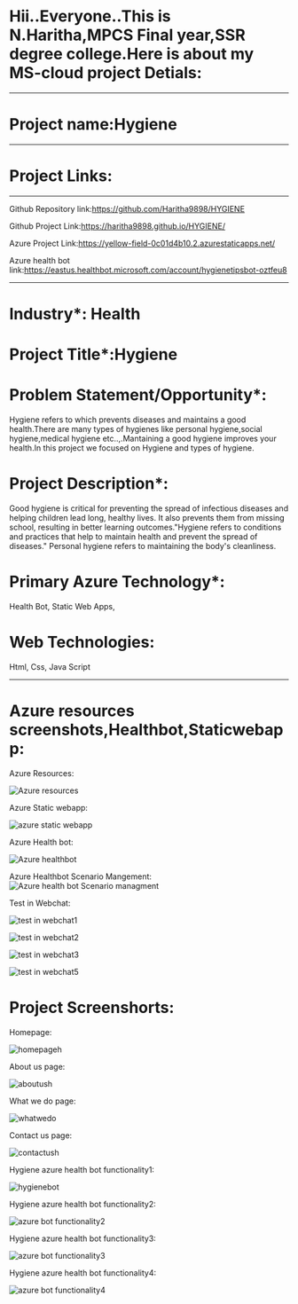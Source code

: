 
# Hii..Everyone..This is N.Haritha,MPCS Final year,SSR degree college.Here is about my MS-cloud project Detials:
-----------------------------------------------------------------------------------------------------------------------------------------------------------------------
# Project name:Hygiene
-----------------------------------------------------------------------------------------------------------------------------------------------------------------------
# Project Links:
-----------------------------------------------------------------------------------------------------------------------------------------------------------------------
Github Repository link:https://github.com/Haritha9898/HYGIENE

Github Project Link:https://haritha9898.github.io/HYGIENE/

Azure Project Link:https://yellow-field-0c01d4b10.2.azurestaticapps.net/

Azure health bot link:https://eastus.healthbot.microsoft.com/account/hygienetipsbot-oztfeu8

-----------------------------------------------------------------------------------------------------------------------------------------------------------------------

# Industry*: Health

# Project Title*:Hygiene

# Problem Statement/Opportunity*:
Hygiene refers to which prevents diseases and maintains a good health.There are many types of hygienes like personal hygiene,social hygiene,medical hygiene etc..,.Mantaining a good hygiene improves your health.In this project we focused on Hygiene and types of hygiene.

# Project Description*:
Good hygiene is critical for preventing the spread of infectious diseases and helping children lead long, healthy lives. It also prevents them from missing school, resulting in better learning outcomes."Hygiene refers to conditions and practices that help to maintain health and prevent the spread of diseases." Personal hygiene refers to maintaining the body's cleanliness.

# Primary Azure Technology*:
Health Bot, Static Web Apps,

# Web Technologies:
Html,
Css,
Java Script

-----------------------------------------------------------------------------------------------------------------------------------------------------------------------
# Azure resources screenshots,Healthbot,Staticwebapp:

Azure Resources:

![Azure resources](https://user-images.githubusercontent.com/118534118/208872595-9e9d7b8c-43bd-4959-9a1f-ebb265263936.png)

Azure Static webapp:

![azure static webapp](https://user-images.githubusercontent.com/118534118/208872650-539f2e86-c77d-4679-a8b4-5a4d891648ea.png)

Azure Health bot:

![Azure healthbot](https://user-images.githubusercontent.com/118534118/208872708-a71a44cc-a44a-4753-9d1e-e47d4713c5cf.png)

Azure Healthbot Scenario Mangement:
![Azure health bot Scenario managment](https://user-images.githubusercontent.com/118534118/208872981-bce6c83e-ab9c-42fd-b7b5-a0bb578a7e3f.png)


Test in Webchat:

![test in webchat1](https://user-images.githubusercontent.com/118534118/208872901-fdbe51a3-89f1-49a9-bdef-bd6f33a58af4.png)

![test in webchat2](https://user-images.githubusercontent.com/118534118/208873065-f0d37677-ff56-43c7-8bb4-34fc52dd36bd.png)

![test in webchat3](https://user-images.githubusercontent.com/118534118/208873121-07ea81a0-6e18-4239-a08d-6f8823606190.png)

![test in webchat5](https://user-images.githubusercontent.com/118534118/208873136-abd7751d-08cd-4127-8159-e639d428870b.png)



# Project Screenshorts:

Homepage:

![homepageh](https://user-images.githubusercontent.com/118534118/206669585-4ea13b66-5a97-4f46-8061-91e2bd1ccad3.png)

About us page:

![aboutush](https://user-images.githubusercontent.com/118534118/206669573-4a1d4f11-7cab-4492-845e-78476f8d6ac1.png)

What we do page:

![whatwedo](https://user-images.githubusercontent.com/118534118/206669568-d3c4a1b1-cc39-42b4-a961-f8096a81d5a9.png)


Contact us page:

![contactush](https://user-images.githubusercontent.com/118534118/206669580-7c66c78f-d6a6-4e5e-bd2e-ea5890f5f6f0.png)

Hygiene azure health bot functionality1:

![hygienebot](https://user-images.githubusercontent.com/118534118/206669565-a4c91e21-c95e-4d58-b161-239676293079.png)

Hygiene azure health bot functionality2:

![azure bot functionality2](https://user-images.githubusercontent.com/118534118/208054050-5b5bfbc8-46d1-47de-94d9-d74c05ce72f9.jpg)

Hygiene azure health bot functionality3:

![azure bot functionality3](https://user-images.githubusercontent.com/118534118/208054037-c9b876bb-144e-4dc3-bcf9-d59ebd8d57bb.jpg)

Hygiene azure health bot functionality4:

![azure bot functionality4](https://user-images.githubusercontent.com/118534118/208054045-0f17c87a-0a43-40ef-b0bc-f64d56cfee7b.jpg)


